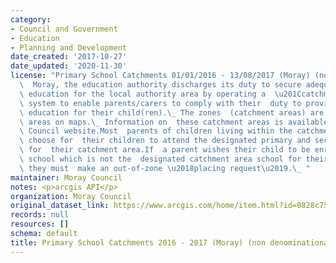 ```yaml
---
category:
- Council and Government
- Education
- Planning and Development
date_created: '2017-10-27'
date_updated: '2020-11-30'
license: "Primary School Catchments 01/01/2016 - 13/08/2017 (Moray) (non denominational)In\
  \  Moray, the education authority discharges its duty to secure adequate  and efficient\
  \ education for the local authority area by operating a  \u201Ccatchment area\u201D\
  \ system to enable parents/carers to comply with their  duty to provide efficient\
  \ education for their child(ren).\_ The zones  (catchment areas) are shown as delineated\
  \ areas on maps.\_ Information on  these catchment areas is available at the Moray\
  \ Council website.Most  parents of children living within the catchment area will\
  \ choose for  their children to attend the designated primary and secondary school\
  \ for  their catchment area.If  a parent wishes their child to be enrolled at a\
  \ school which is not the  designated catchment area school for their postal address,\
  \ they must  make an out-of-zone \u2018placing request\u2019.\_ "
maintainer: Moray Council
notes: <p>arcgis API</p>
organization: Moray Council
original_dataset_link: https://www.arcgis.com/home/item.html?id=0828c75754324d5e99d53c779eddd30d
records: null
resources: []
schema: default
title: Primary School Catchments 2016 - 2017 (Moray) (non denominational)
---
```

